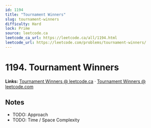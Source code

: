 ```yaml
--- 
id: 1194
title: "Tournament Winners"
slug: tournament-winners
difficulty: Hard
lock: Prime
source: leetcode.ca
leetcode_ca_url: https://leetcode.ca/all/1194.html
leetcode_url: https://leetcode.com/problems/tournament-winners/
---
```


# 1194. Tournament Winners

**Links:** [Tournament Winners @ leetcode.ca](https://leetcode.ca/all/1194.html) · [Tournament Winners @ leetcode.com](https://leetcode.com/problems/tournament-winners/)

## Notes
- TODO: Approach
- TODO: Time / Space Complexity
